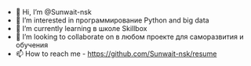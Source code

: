 - 👋 Hi, I’m @Sunwait-nsk
- 👀 I’m interested in  программирование Python and big data
- 🌱 I’m currently learning  в школе  Skillbox
- 💞️ I’m looking to collaborate on  в любом проекте для саморазвития и обучения
- 📫 How to reach me  - https://github.com/Sunwait-nsk/resume

<!---
Sunwait-nsk/Sunwait-nsk is a ✨ special ✨ repository because its `README.md` (this file) appears on your GitHub profile.
You can click the Preview link to take a look at your changes.
--->
